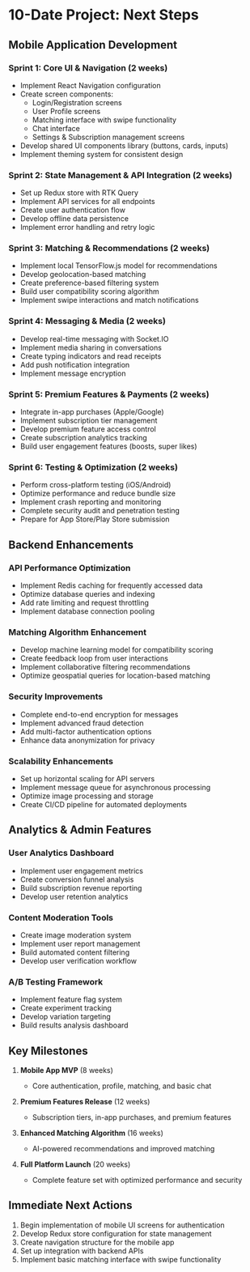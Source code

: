 # 10-Date Project: Next Steps

## Mobile Application Development

### Sprint 1: Core UI & Navigation (2 weeks)
- Implement React Navigation configuration
- Create screen components:
  - Login/Registration screens
  - User Profile screens
  - Matching interface with swipe functionality
  - Chat interface
  - Settings & Subscription management screens
- Develop shared UI components library (buttons, cards, inputs)
- Implement theming system for consistent design

### Sprint 2: State Management & API Integration (2 weeks)
- Set up Redux store with RTK Query
- Implement API services for all endpoints
- Create user authentication flow
- Develop offline data persistence
- Implement error handling and retry logic

### Sprint 3: Matching & Recommendations (2 weeks)
- Implement local TensorFlow.js model for recommendations
- Develop geolocation-based matching
- Create preference-based filtering system
- Build user compatibility scoring algorithm
- Implement swipe interactions and match notifications

### Sprint 4: Messaging & Media (2 weeks)
- Develop real-time messaging with Socket.IO
- Implement media sharing in conversations
- Create typing indicators and read receipts
- Add push notification integration
- Implement message encryption

### Sprint 5: Premium Features & Payments (2 weeks)
- Integrate in-app purchases (Apple/Google)
- Implement subscription tier management
- Develop premium feature access control
- Create subscription analytics tracking
- Build user engagement features (boosts, super likes)

### Sprint 6: Testing & Optimization (2 weeks)
- Perform cross-platform testing (iOS/Android)
- Optimize performance and reduce bundle size
- Implement crash reporting and monitoring
- Complete security audit and penetration testing
- Prepare for App Store/Play Store submission

## Backend Enhancements

### API Performance Optimization
- Implement Redis caching for frequently accessed data
- Optimize database queries and indexing
- Add rate limiting and request throttling
- Implement database connection pooling

### Matching Algorithm Enhancement
- Develop machine learning model for compatibility scoring
- Create feedback loop from user interactions
- Implement collaborative filtering recommendations
- Optimize geospatial queries for location-based matching

### Security Improvements
- Complete end-to-end encryption for messages
- Implement advanced fraud detection
- Add multi-factor authentication options
- Enhance data anonymization for privacy

### Scalability Enhancements
- Set up horizontal scaling for API servers
- Implement message queue for asynchronous processing
- Optimize image processing and storage
- Create CI/CD pipeline for automated deployments

## Analytics & Admin Features

### User Analytics Dashboard
- Implement user engagement metrics
- Create conversion funnel analysis
- Build subscription revenue reporting
- Develop user retention analytics

### Content Moderation Tools
- Create image moderation system
- Implement user report management
- Build automated content filtering
- Develop user verification workflow

### A/B Testing Framework
- Implement feature flag system
- Create experiment tracking
- Develop variation targeting
- Build results analysis dashboard

## Key Milestones

1. **Mobile App MVP** (8 weeks)
   - Core authentication, profile, matching, and basic chat

2. **Premium Features Release** (12 weeks)
   - Subscription tiers, in-app purchases, and premium features

3. **Enhanced Matching Algorithm** (16 weeks)
   - AI-powered recommendations and improved matching

4. **Full Platform Launch** (20 weeks)
   - Complete feature set with optimized performance and security

## Immediate Next Actions

1. Begin implementation of mobile UI screens for authentication
2. Develop Redux store configuration for state management
3. Create navigation structure for the mobile app
4. Set up integration with backend APIs
5. Implement basic matching interface with swipe functionality
